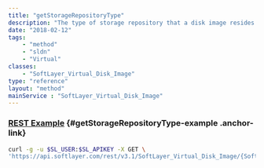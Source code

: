 ```yaml
---
title: "getStorageRepositoryType"
description: "The type of storage repository that a disk image resides in."
date: "2018-02-12"
tags:
    - "method"
    - "sldn"
    - "Virtual"
classes:
    - "SoftLayer_Virtual_Disk_Image"
type: "reference"
layout: "method"
mainService : "SoftLayer_Virtual_Disk_Image"
---
```


### [REST Example](#getStorageRepositoryType-example) <a href="/article/rest/"><i class="fas fa-question"></i></a> {#getStorageRepositoryType-example .anchor-link} 
```bash
curl -g -u $SL_USER:$SL_APIKEY -X GET \
'https://api.softlayer.com/rest/v3.1/SoftLayer_Virtual_Disk_Image/{SoftLayer_Virtual_Disk_ImageID}/getStorageRepositoryType'
```
